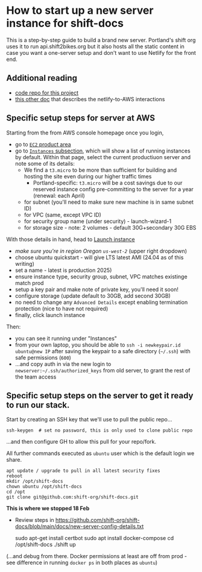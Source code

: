 # How to start up a new server instance for shift-docs


This is a step-by-step guide to build a brand new server.  Portland's shift org uses it to run api.shift2bikes.org but it also hosts all the static content in case you want a one-server setup and don't want to use Netlify for the front end.

## Additional reading

- [code repo for this project](https://github.com/shift-org/shift-docs)
- [this other doc](shift2bikes-specifics) that describes the netlify-to-AWS interactions

## Specific setup steps for server at AWS

Starting from the from AWS console homepage once you login,

- go to [`EC2` product area](https://us-west-2.console.aws.amazon.com/ec2/home?region=us-west-2#Home)
- go to [`Instances` subsection](https://us-west-2.console.aws.amazon.com/ec2/home?region=us-west-2#Instances:instanceState=running), which will show a list of running instances by default.  Within that page, select the current productiuon server and note some of its details:
	- We find a `t3.micro` to be more than sufficient for building and hosting the site even during our higher traffic times
		- Portland-specific: `t3.micro` will be a cost savings due to our reserved instance config pre-committing to the server for a year (renewal: each April)
	- for subnet (you'll need to make sure new machine is in same subnet ID)
	- for VPC (same,  except VPC ID)
	- for security group name (under security) - launch-wizard-1
	- for storage size - note: 2 volumes - default 30G+secondary 30G EBS

With those details in hand, head to [Launch instance](https://us-west-2.console.aws.amazon.com/ec2/home?region=us-west-2#LaunchInstances)

- *make sure you're in region Oregon `us-west-2`* (upper right dropdown)
- choose ubuntu quickstart - will give LTS latest AMI (24.04 as of this writing)
- set a name - latest is production 2025)
- ensure instance type, security group, subnet, VPC matches existinge match prod
- setup a key pair and make note of private key, you'll need it soon!
- configure storage (update default to 30GB, add second 30GB)
- no need to change any `Advanced Details` except enabling termination protection (nice to have not required)
- finally, click launch instance 

Then:

- you can see it running under "Instances"
- from your own laptop, you should be able to `ssh -i newkeypair.id ubuntu@new IP` after saving the keypair to a safe directory (`~/.ssh`) with safe permissions (`600`)
- ...and copy auth in via the new login to `newserver:~/.ssh/authorized_keys` from old server,  to grant the rest of the team access

## Specific setup steps on the server to get it ready to run our stack.

Start by creating an SSH key that we'll use to pull the public repo...

	ssh-keygen  # set no password, this is only used to clone public repo

...and then configure GH to allow this pull for your repo/fork.

All further commands executed as `ubuntu` user which is the default login we share.

	
	apt update / upgrade to pull in all latest security fixes
	reboot
	mkdir /opt/shift-docs
	chown ubuntu /opt/shift-docs
	cd /opt
	git clone git@github.com:shift-org/shift-docs.git


**This is where we stopped 18 Feb**

- Review steps in https://github.com/shift-org/shift-docs/blob/main/docs/new-server-config-details.txt

	sudo apt-get install certbot
	sudo apt install docker-compose
	cd /opt/shift-docs
	./shift up

(...and debug from there.  Docker permissions at least are off from prod - see difference in running `docker ps` in both places as `ubuntu`)
